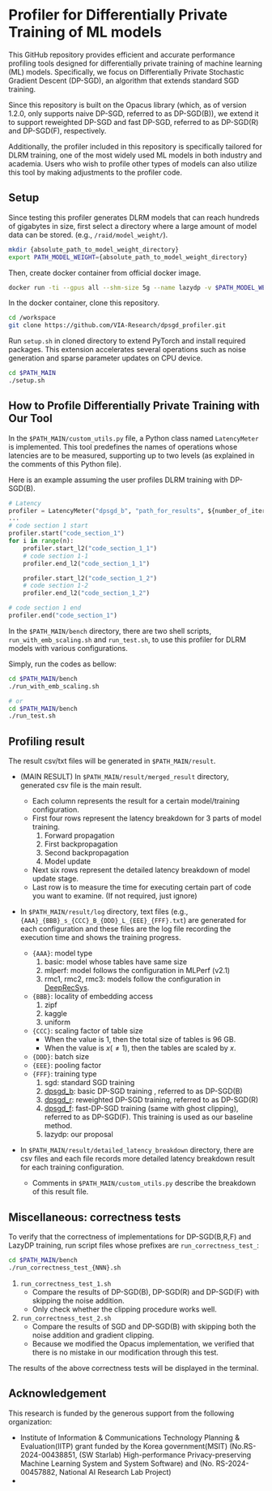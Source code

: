# Profiler for Differentially Private Training of ML models
This GitHub repository provides efficient and accurate performance profiling tools designed for differentially private training of machine learning (ML) models. Specifically, we focus on Differentially Private Stochastic Gradient Descent (DP-SGD), an algorithm that extends standard SGD training.

Since this repository is built on the Opacus library (which, as of version 1.2.0, only supports naive DP-SGD, referred to as DP-SGD(B)), we extend it to support reweighted DP-SGD and fast DP-SGD, referred to as DP-SGD(R) and DP-SGD(F), respectively.

Additionally, the profiler included in this repository is specifically tailored for DLRM training, one of the most widely used ML models in both industry and academia. Users who wish to profile other types of models can also utilize this tool by making adjustments to the profiler code.

## Setup
Since testing this profiler generates DLRM models that can reach hundreds of gigabytes in size, first select a directory where a large amount of model data can be stored. (e.g., `/raid/model_weight/`).
```bash
mkdir {absolute_path_to_model_weight_directory}
export PATH_MODEL_WEIGHT={absolute_path_to_model_weight_directory}
```

Then, create docker container from official docker image.
```bash
docker run -ti --gpus all --shm-size 5g --name lazydp -v $PATH_MODEL_WEIGHT:/model_weight -e "PATH_MAIN=/workspace/dpsgd_profiler" -e "PATH_MODEL_WEIGHT=/model_weight" --cap-add SYS_NICE nvcr.io/nvidia/pytorch:23.09-py3
```

In the docker container, clone this repository.
```bash
cd /workspace
git clone https://github.com/VIA-Research/dpsgd_profiler.git
```

Run `setup.sh` in cloned directory to extend PyTorch and install required packages. This extension accelerates several operations such as noise generation and sparse parameter updates on CPU device.
```bash
cd $PATH_MAIN
./setup.sh
```

## How to Profile Differentially Private Training with Our Tool
In the `$PATH_MAIN/custom_utils.py` file, a Python class named `LatencyMeter` is implemented. This tool predefines the names of operations whose latencies are to be measured, supporting up to two levels (as explained in the comments of this Python file).

Here is an example assuming the user profiles DLRM training with DP-SGD(B).
```python
# Latency
profiler = LatencyMeter("dpsgd_b", "path_for_results", ${number_of_iterations}, "name_of_result_files")
...
# code section 1 start
profiler.start("code_section_1")
for i in range(n):
    profiler.start_l2("code_section_1_1")
    # code section 1-1
    profiler.end_l2("code_section_1_1")

    profiler.start_l2("code_section_1_2")
    # code section 1-2
    profiler.end_l2("code_section_1_2")

# code section 1 end
profiler.end("code_section_1")
```

In the `$PATH_MAIN/bench` directory, there are two shell scripts, `run_with_emb_scaling.sh` and `run_test.sh`, to use this profiler for DLRM models with various configurations. 

Simply, run the codes as bellow:
```bash
cd $PATH_MAIN/bench
./run_with_emb_scaling.sh

# or
cd $PATH_MAIN/bench
./run_test.sh
```

## Profiling result
The result csv/txt files will be generated in `$PATH_MAIN/result`.

- (MAIN RESULT) In `$PATH_MAIN/result/merged_result` directory, generated csv file is the main result.
    - Each column represents the result for a certain model/training configuration.
    - First four rows represent the latency breakdown for 3 parts of model training.
        1. Forward propagation
        2. First backpropagation
        3. Second backpropagation
        4. Model update
    - Next six rows represent the detailed latency breakdown of model update stage.
    - Last row is to measure the time for executing certain part of code you want to examine. (If not required, just ignore)
- In `$PATH_MAIN/result/log` directory, text files (e.g., `{AAA}_{BBB}_s_{CCC}_B_{DDD}_L_{EEE}_{FFF}.txt`) are generated for each configuration and these files are the log file recording the execution time and shows the training progress.
    - `{AAA}`: model type
        1. basic: model whose tables have same size
        2. mlperf: model follows the configuration in MLPerf (v2.1)
        3. rmc1, rmc2, rmc3: models follow the configuration in [DeepRecSys](https://arxiv.org/abs/2001.02772).
    - `{BBB}`: locality of embedding access
        1. zipf
        2. kaggle
        3. uniform
    - `{CCC}`: scaling factor of table size
        - When the value is 1, then the total size of tables is 96 GB.
        - When the value is $x (\not=1)$, then the tables are scaled by $x$.
    - `{DDD}`: batch size
    - `{EEE}`: pooling factor
    - `{FFF}`: training type
        1. sgd: standard SGD training
        2. [dpsgd_b](https://arxiv.org/abs/1607.00133): basic DP-SGD training , referred to as DP-SGD(B)
        3. [dpsgd_r](https://arxiv.org/abs/2009.03106): reweighted DP-SGD training, referred to as DP-SGD(R)
        4. [dpsgd_f](https://arxiv.org/abs/2211.11896): fast-DP-SGD training (same with ghost clipping), referred to as DP-SGD(F). This training is used as our baseline method.
        5. lazydp: our proposal

- In `$PATH_MAIN/result/detailed_latency_breakdown` directory, there are csv files and each file records more detailed latency breakdown result for each training configuration.
    - Comments in `$PATH_MAIN/custom_utils.py` describe the breakdown of this result file.

## Miscellaneous: correctness tests
To verify that the correctness of implementations for DP-SGD(B,R,F) and LazyDP training, run script files whose prefixes are `run_correctness_test_`:
```bash
cd $PATH_MAIN/bench
./run_correctness_test_{NNN}.sh
```
1. `run_correctness_test_1.sh`
    - Compare the results of DP-SGD(B), DP-SGD(R) and DP-SGD(F) with skipping the noise addition.
    - Only check whether the clipping procedure works well.
2. `run_correctness_test_2.sh`
    - Compare the results of SGD and DP-SGD(B) with skipping both the noise addition and gradient clipping.
    - Because we modified the Opacus implementation, we verified that there is no mistake in our modification through this test.

The results of the above correctness tests will be displayed in the terminal.


## Acknowledgement
This research is funded by the generous support from the following organization:
- Institute of Information & Communications Technology Planning & Evaluation(IITP) grant funded by the Korea government(MSIT) (No.RS-2024-00438851, (SW Starlab) High-performance Privacy-preserving Machine Learning System and System Software) and (No. RS-2024-00457882, National AI Research Lab Project)
- 